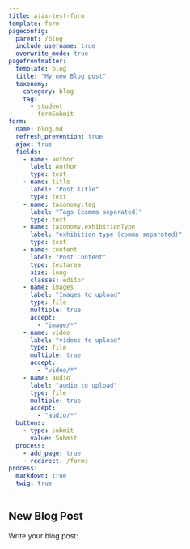 ```yaml
---
title: ajax-test-form
template: form
pageconfig:
  parent: /blog
  include_username: true
  overwrite_mode: true
pagefrontmatter:
  template: blog
  title: "My new Blog post"
  taxonomy:
    category: blog
    tag:
      - student
      - formSubmit
form:
  name: blog.md
  refresh_prevention: true
  ajax: true
  fields:
    - name: author
      label: Author
      type: text
    - name: title
      label: "Post Title"
      type: text
    - name: taxonomy.tag
      label: "Tags (comma separated)"
      type: text
    - name: taxonomy.exhibitionType
      label: "exhibition type (comma separated)"
      type: text
    - name: content
      label: "Post Content"
      type: textarea
      size: long
      classes: editor
    - name: images
      label: "Images to upload"
      type: file
      multiple: true
      accept:
        - "image/*"
    - name: video
      label: "videos to upload"
      type: file
      multiple: true
      accept:
        - "video/*"
    - name: audio
      label: "audio to upload"
      type: file
      multiple: true
      accept:
        - "audio/*"
  buttons:
    - type: submit
      value: Submit
  process:
    - add_page: true
    - redirect: /forms
process:
  markdown: true
  twig: true
---
```


## New Blog Post

Write your blog post:
